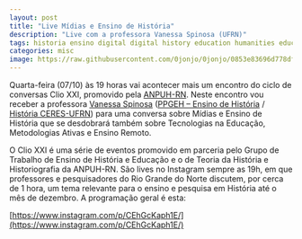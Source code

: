```yaml
---
layout: post
title: "Live Mídias e Ensino de História"
description: "Live com a professora Vanessa Spinosa (UFRN)"
tags: historia ensino digital digital history education humanities educacao tecnologias tdics midia midias
categories: misc
image: https://raw.githubusercontent.com/0jonjo/0jonjo/0853e83696d778dfde266750ed1597195f693853/images/cartaz-pequeno-ufu.jpeg
---
```


Quarta-feira (07/10) às 19 horas vai acontecer mais um encontro do ciclo de conversas Clio XXI, promovido pela [ANPUH-RN](http://rn.anpuh.org/wp/). Neste encontro vou receber a professora [Vanessa Spinosa](https://www.instagram.com/metaclio/) ([PPGEH – Ensino de História](https://sigaa.ufrn.br/sigaa/public/programa/portal.jsf?lc=pt_BR&id=9395) / [História CERES-UFRN](https://sigaa.ufrn.br/sigaa/public/curso/portal.jsf?id=2000047&lc=pt_BR)) para uma conversa sobre Mídias e Ensino de História que se desdobrará também sobre Tecnologias na Educação, Metodologias Ativas e Ensino Remoto.

O Clio XXI é uma série de eventos promovido em parceria pelo Grupo de Trabalho de Ensino de História e Educação e o de Teoria da História e Historiografia da ANPUH-RN. São lives no Instagram sempre as 19h, em que professores e pesquisadores do Rio Grande do Norte discutem, por cerca de 1 hora, um tema relevante para o ensino e pesquisa em História até o mês de dezembro. A programação geral é esta:

[https://www.instagram.com/p/CEhGcKaph1E/](https://www.instagram.com/p/CEhGcKaph1E/)
